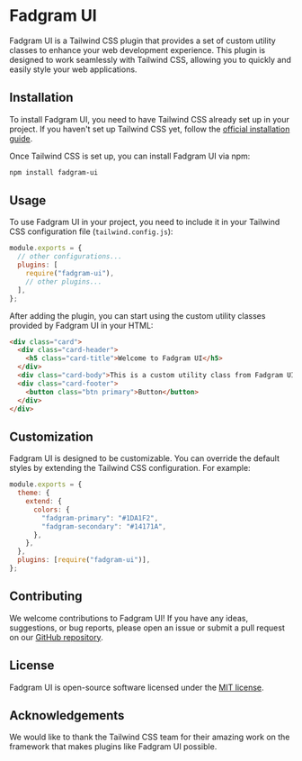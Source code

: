 # Fadgram UI

Fadgram UI is a Tailwind CSS plugin that provides a set of custom utility classes to enhance your web development experience. This plugin is designed to work seamlessly with Tailwind CSS, allowing you to quickly and easily style your web applications.

## Installation

To install Fadgram UI, you need to have Tailwind CSS already set up in your project. If you haven't set up Tailwind CSS yet, follow the [official installation guide](https://tailwindcss.com/docs/installation).

Once Tailwind CSS is set up, you can install Fadgram UI via npm:

```bash
npm install fadgram-ui
```

## Usage

To use Fadgram UI in your project, you need to include it in your Tailwind CSS configuration file (`tailwind.config.js`):

```javascript
module.exports = {
  // other configurations...
  plugins: [
    require("fadgram-ui"),
    // other plugins...
  ],
};
```

After adding the plugin, you can start using the custom utility classes provided by Fadgram UI in your HTML:

```html
<div class="card">
  <div class="card-header">
    <h5 class="card-title">Welcome to Fadgram UI</h5>
  </div>
  <div class="card-body">This is a custom utility class from Fadgram UI.</div>
  <div class="card-footer">
    <button class="btn primary">Button</button>
  </div>
</div>
```

## Customization

Fadgram UI is designed to be customizable. You can override the default styles by extending the Tailwind CSS configuration. For example:

```javascript
module.exports = {
  theme: {
    extend: {
      colors: {
        "fadgram-primary": "#1DA1F2",
        "fadgram-secondary": "#14171A",
      },
    },
  },
  plugins: [require("fadgram-ui")],
};
```

## Contributing

We welcome contributions to Fadgram UI! If you have any ideas, suggestions, or bug reports, please open an issue or submit a pull request on our [GitHub repository](https://github.com/yourusername/fadgram-ui).

## License

Fadgram UI is open-source software licensed under the [MIT license](LICENSE).

## Acknowledgements

We would like to thank the Tailwind CSS team for their amazing work on the framework that makes plugins like Fadgram UI possible.
